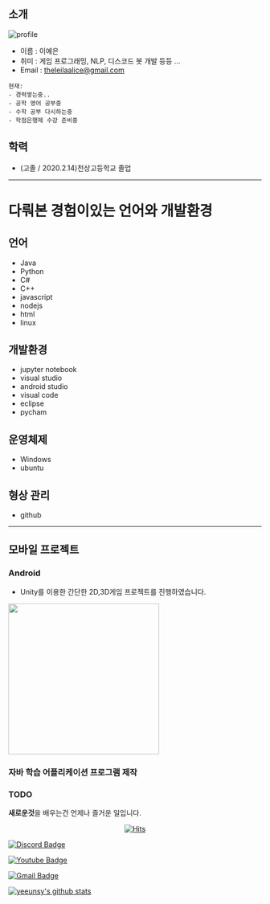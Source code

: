 ## 소개
![profile]()
- 이름 : 이예은
- 취미 : 게임 프로그래밍, NLP, 디스코드 봇 개발 등등 ...
- Email : theleilaalice@gmail.com

```
현재:
- 경력쌓는중..
- 공학 영어 공부중
- 수학 공부 다시하는중
- 학점은행제 수강 준비중
```
## 학력
- (고졸 / 2020.2.14)천상고등학교 졸업
---

# 다뤄본 경험이있는 언어와 개발환경

## 언어
- Java
- Python
- C#
- C++
- javascript
- nodejs
- html
- linux

## 개발환경
- jupyter notebook
- visual studio
- android studio
- visual code
- eclipse
- pycham

## 운영체제
- Windows
- ubuntu

## 형상 관리
- github

---
## 모바일 프로젝트

### Android
- Unity를 이용한 간단한 2D,3D게임 프로젝트를 진행하였습니다.

<img src='./resume/1.jpg' width="300" />


### **자바 학습 어플리케이션 프로그램 제작**

### TODO
**새로운것**을 배우는건 언제나 즐거운 일입니다. <br/>

<div align=center>
	
[![Hits](https://hits.seeyoufarm.com/api/count/incr/badge.svg?url=https%3A%2F%2Fgithub.com%2FKaizer1111&count_bg=%2379C83D&title_bg=%23555555&icon=python.svg&icon_color=%23E7E7E7&title=%EB%B0%A9%EB%AC%B8%EC%9E%90+%EC%88%98+%3A+&edge_flat=false)](https://hits.seeyoufarm.com)
	
</div>

[![Discord Badge](http://img.shields.io/badge/Discord-7289DA?style=flat-square&logo=github&link=https://discord.gg/ksk)](https://discord.gg/ksk)
	
  [![Youtube Badge](https://img.shields.io/badge/Youtube-ff0000?style=flat-square&logo=youtube&link=https://www.youtube.com/channel/UCkSrDgvIJn1mUuztTFJ-jbg/featured)](https://www.youtube.com/channel/UCkSrDgvIJn1mUuztTFJ-jbg/featured)
	
  [![Gmail Badge](https://img.shields.io/badge/Gmail-d14836?style=flat-square&logo=Gmail&logoColor=white&link=mailto:theleilaalice@gmail.com)](mailto:theleilaalice@gmail.com)

[![yeeunsy's github stats](https://github-readme-stats.vercel.app/api?username=yeeunsy)](https://github.com/anuraghazra/github-readme-stats)

